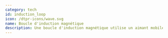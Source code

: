 ```yaml
---
category: tech
id: induction_loop
icon: /dtpr-icons/wave.svg
name: Boucle d'induction magnétique
description: Une boucle d'induction magnétique utilise un aimant mobile pour générer un courant électrique dans un fil à proximité. Lorsqu'un objet métallique se déplace à proximité du fil, il modifie le courant. Cela le rend utile pour détecter les véhicules ou d'autres objets métalliques. Cliquez [ici](https://fr.wikipedia.org/wiki/Boucle_d%27induction_magn%C3%A9tique) pour en savoir plus.
---
```

